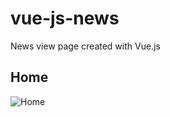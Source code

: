 # vue-js-news
News view page created with Vue.js

## Home
![Home](https://raw.githubusercontent.com/kapit4n/vue-js-news/master/mockups/home.jpg)
